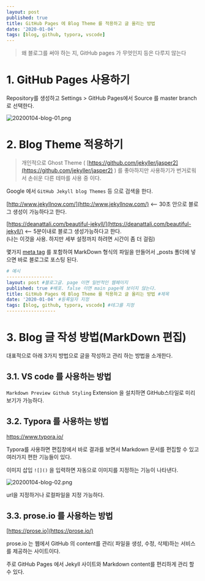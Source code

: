 ```yaml
---
layout: post
published: true
title: GitHub Pages 에 Blog Theme 를 적용하고 글 올리는 방법
date: '2020-01-04'
tags: [blog, github, typora, vscode]
---
```


> 왜 블로그를 써야 하는 지, GitHub pages 가 무엇인지 등은 다루지 않는다



# 1. GitHub Pages 사용하기

Repository를 생성하고 Settings > GitHub Pages에서 Source 를 master branch로 선택한다.

![20200104-blog-01.png](https://cjred.net/img/blog/20200104-blog-01.png)



# 2. Blog Theme 적용하기

> 개인적으로 Ghost Theme ( [https://github.com/jekyller/jasper2](https://github.com/jekyller/jasper2) ) 를 좋아하지만 사용하기가 번거로워서 손쉬운 다른 테마를 사용 중 이다.

Google 에서 `GitHub Jekyll blog Themes` 등 으로 검색을 한다.

[http://www.jekyllnow.com/](http://www.jekyllnow.com/) <-- 30초 안으로 블로그 생성이 가능하다고 한다.

[https://deanattali.com/beautiful-jekyll/](https://deanattali.com/beautiful-jekyll/) <-- 5분이내로 블로그 생성가능하다고 한다.  
(나는 이것을 사용. 하지만 세부 설정까지 하려면 시간이 좀 더 걸림)



몇가지 [meta tag](https://github.com/daattali/beautiful-jekyll#yaml-front-matter-parameters) 를 포함하여 MarkDown 형식의 파일을 만들어서 _posts 폴더에 넣으면 바로 블로그로 포스팅 된다.

```yaml
# 예시
-----------------
layout: post #블로그글. page 이면 일반적인 웹페이지
published: true #배포. false 이면 main page에 보이지 않는다.
title: GitHub Pages 에 Blog Theme 를 적용하고 글 올리는 방법 #제목
date: '2020-01-04' #등록일자 지정
tags: [blog, github, typora, vscode] #테그를 지정
------------------
```



# 3. Blog 글 작성 방법(MarkDown 편집)

대표적으로 아래 3가지 방법으로 글을 작성하고 관리 하는 방법을 소개한다.



## 3.1. VS code 를 사용하는 방법

`Markdown Preview Github Styling` Extension 을 설치하면 GitHub스타일로 미리보기가 가능하다.



## 3.2. Typora 를 사용하는 방법

https://www.typora.io/

Typora를 사용하면 편집창에서 바로 결과를 보면서 Markdown 문서를 편집할 수 있고 여러가지 편한 기능들이 있다.

이미지 삽입 `![]()` 을 입력하면 자동으로 이미지를 지정하는 기능이 나타낸다.

![20200104-blog-02.png](https://cjred.net/img/blog/20200104-blog-01.png)

url을 지정하거나 로컬파일을 지정 가능하다.



## 3.3. prose.io 를 사용하는 방법
[https://prose.io](https://prose.io/)

prose.io 는 웹에서 GitHub 의 content를 관리( 파일을 생성, 수정, 삭제)하는 서비스를 제공하는 사이트이다.

주로 GitHub Pages 에서 Jekyll 사이트와 Markdown content를 편리하게 관리 할 수 있다.


